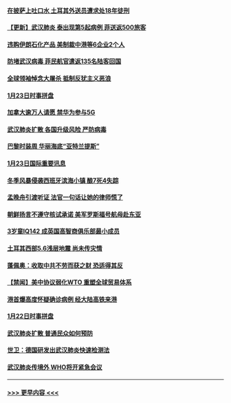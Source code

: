#### [在披萨上吐口水 土耳其外送员遭求处18年徒刑](../pages/prog202/a102759979.md?t=01250011) 
#### [【更新】武汉肺炎 泰出现第5起病例 菲送返500旅客](../pages/prog202/a102758911.md?t=01250011) 
#### [违购伊朗石化产品 美制裁中港等6企业2个人](../pages/prog202/a102759952.md?t=01250011) 
#### [防堵武汉病毒 菲民航官遣返135名陆客回国](../pages/prog202/a102759946.md?t=01250011) 
#### [全球领袖悼念大屠杀 抵制反犹主义恶浪](../pages/prog202/a102759678.md?t=01250011) 
#### [1月23日时事拼盘](../pages/prog202/a102759599.md?t=01250011) 
#### [加拿大逾万人请愿 禁华为参与5G](../pages/prog202/a102759553.md?t=01250011) 
#### [武汉肺炎扩散 各国升级风险 严防病毒](../pages/prog202/a102759400.md?t=01250011) 
#### [巴黎时装周 华丽海底“亚特兰提斯”](../pages/prog202/a102759217.md?t=01250011) 
#### [1月23日国际重要讯息](../pages/prog202/a102759199.md?t=01250011) 
#### [冬季风暴侵袭西班牙滨海小镇 酿7死4失踪](../pages/prog202/a102759119.md?t=01250011) 
#### [孟晚舟引渡听证 法官一句话让她的律师慌了](../pages/prog202/a102759060.md?t=01250011) 
#### [朝鲜扬言不遵守核试承诺 美军罗斯福号航母赴东亚](../pages/prog202/a102759001.md?t=01250011) 
#### [3岁童IQ142 成英国高智商俱乐部最小成员](../pages/prog202/a102758990.md?t=01250011) 
#### [土耳其西部5.6浅层地震 尚未传灾情](../pages/prog202/a102758903.md?t=01250011) 
#### [蓬佩奥：收取中共不劳而获之财 恐适得其反](../pages/prog202/a102758889.md?t=01250011) 
#### [【禁闻】美中协议弱化WTO 重塑全球贸易体系](../pages/prog202/a102758790.md?t=01250011) 
#### [港首爆高度怀疑确诊病例 经大陆高铁来港](../pages/prog202/a102758613.md?t=01250011) 
#### [1月22日时事拼盘](../pages/prog202/a102758615.md?t=01250011) 
#### [武汉肺炎扩散 普通民众如何预防](../pages/prog202/a102758504.md?t=01250011) 
#### [世卫：德国研发出武汉肺炎快速检测法](../pages/prog202/a102758495.md?t=01250011) 
#### [武汉肺炎传境外 WHO将开紧急会议](../pages/prog202/a102758437.md?t=01250011) 

----
#### [ >>> 更早内容 <<< ](../indexes/prog202-earlier.md)
